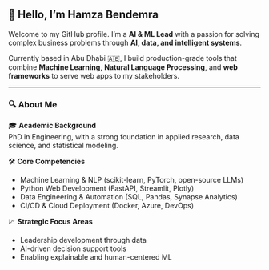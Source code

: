 ## 👋 Hello, I’m Hamza Bendemra

Welcome to my GitHub profile. I’m a **AI & ML Lead** with a passion for solving complex business problems through **AI, data, and intelligent systems**.

Currently based in Abu Dhabi 🇦🇪, I build production-grade tools that combine **Machine Learning**, **Natural Language Processing**, and **web frameworks** to serve web apps to my stakeholders.

---

### 🔍 About Me

🎓 **Academic Background**  
PhD in Engineering, with a strong foundation in applied research, data science, and statistical modeling.

🛠️ **Core Competencies**  
- Machine Learning & NLP (scikit-learn, PyTorch, open-source LLMs)  
- Python Web Development (FastAPI, Streamlit, Plotly)  
- Data Engineering & Automation (SQL, Pandas, Synapse Analytics)  
- CI/CD & Cloud Deployment (Docker, Azure, DevOps)

📈 **Strategic Focus Areas**  
- Leadership development through data  
- AI-driven decision support tools  
- Enabling explainable and human-centered ML
